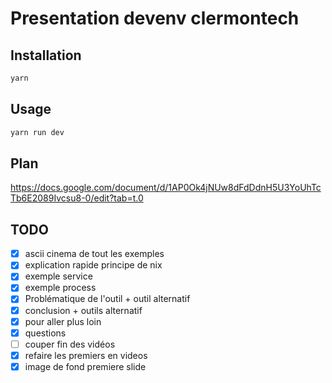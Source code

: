 
# Presentation devenv clermontech

## Installation

```bash
yarn
```


## Usage

```bash
yarn run dev
```

## Plan

https://docs.google.com/document/d/1AP0Ok4jNUw8dFdDdnH5U3YoUhTcTb6E2089Ivcsu8-0/edit?tab=t.0

## TODO


- [x] ascii cinema de tout les exemples
- [x] explication rapide principe de nix
- [x] exemple service
- [x] exemple process
- [x] Problématique de l'outil + outil alternatif
- [x] conclusion + outils alternatif
- [x] pour aller plus loin
- [x] questions
- [ ] couper fin des vidéos
- [x] refaire les premiers en videos
- [x] image de fond premiere slide
